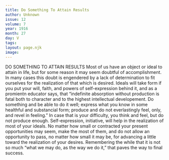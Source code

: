 ```yaml
---
title: Do Something To Attain Results
author: Unknown
issue: 12
volume: 7
year: 1916
month: 27
day: V
tags:
layout: page.njk
image:
---
```

DO SOMETHING TO ATTAIN RESULTS       Most of us have an object or ideal to attain in life, but for some reason it may seem doubtful of accomplishment. In many cases this doubt is engendered by a lack of determination to fit ourselves for the realization of that which is desired.       Ideals will take form if you put your will, faith, and powers of self-expression behind it, and as a promientn educator says, that “indefinite absorption without production is fatal both to character and to the highest intellectual developement. Do something and be able to do it well; express what you know in some healthful and substancial form; produce and do not everlastingly feel, only, and revel in feeling.”       In case that is your difficulty, you think and feel, but do not produce enough. Self-expression, initiative, will help in the realization of most of your ideals. No matter how small or contracted your present opportunities may seem, make the most of them, and do not allow an opportunity to pass, no matter how small it may be, for advancing a little toward the realization of your desires. Remembering the while that it is not so much “what we may do, as the way we do it,” that paves the way to final success.    
